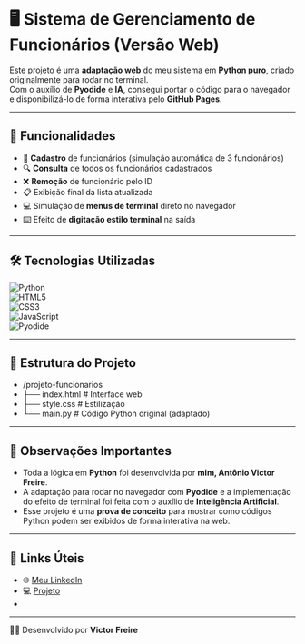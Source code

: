 # 🖥️ Sistema de Gerenciamento de Funcionários (Versão Web)

Este projeto é uma **adaptação web** do meu sistema em **Python puro**, criado originalmente para rodar no terminal.  
Com o auxílio de **Pyodide** e **IA**, consegui portar o código para o navegador e disponibilizá-lo de forma interativa pelo **GitHub Pages**.

---

## 🚀 Funcionalidades

- 📌 **Cadastro** de funcionários (simulação automática de 3 funcionários)  
- 🔍 **Consulta** de todos os funcionários cadastrados  
- ❌ **Remoção** de funcionário pelo ID  
- 📋 Exibição final da lista atualizada  
- 💻 Simulação de **menus de terminal** direto no navegador  
- ⌨️ Efeito de **digitação estilo terminal** na saída  

---

## 🛠️ Tecnologias Utilizadas

<div align="left">

![Python](https://img.shields.io/badge/-Python-333333?style=flat&logo=python)  
![HTML5](https://img.shields.io/badge/-HTML5-333333?style=flat&logo=html5)  
![CSS3](https://img.shields.io/badge/-CSS3-333333?style=flat&logo=css3)  
![JavaScript](https://img.shields.io/badge/-JavaScript-333333?style=flat&logo=javascript)  
![Pyodide](https://img.shields.io/badge/-Pyodide-333333?style=flat&logo=python&logoColor=blue)  

</div>

---

## 📂 Estrutura do Projeto

- /projeto-funcionarios
- ├── index.html # Interface web
- ├── style.css # Estilização
- └── main.py # Código Python original (adaptado)
---

## 📌 Observações Importantes

- Toda a lógica em **Python** foi desenvolvida por **mim, Antônio Victor Freire**.  
- A adaptação para rodar no navegador com **Pyodide** e a implementação do efeito de terminal foi feita com o auxílio de **Inteligência Artificial**.  
- Esse projeto é uma **prova de conceito** para mostrar como códigos Python podem ser exibidos de forma interativa na web.

---

## 🔗 Links Úteis

- 🌐 [Meu LinkedIn](https://www.linkedin.com/in/antônio-victor-freire)  
- 💻 [Projeto](https://victorfreireavfs.github.io/projeto_cadastro_funcionarios/)
- 
---

👨‍💻 Desenvolvido por **Victor Freire**

